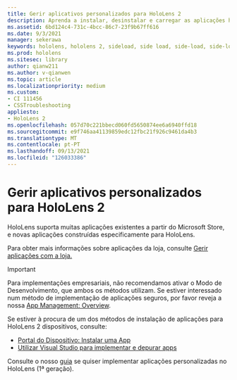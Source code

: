 ```yaml
---
title: Gerir aplicativos personalizados para HoloLens 2
description: Aprenda a instalar, desinstalar e carregar as aplicações holográficas personalizadas em HoloLens 2 dispositivos utilizando o Portal do Dispositivo e Visual Studio.
ms.assetid: 6bd124c4-731c-4bcc-86c7-23f9b67ff616
ms.date: 9/3/2021
manager: sekerawa
keywords: hololens, hololens 2, sideload, side load, side-load, side-load, store, uwp, app, install
ms.prod: hololens
ms.sitesec: library
author: qianw211
ms.author: v-qianwen
ms.topic: article
ms.localizationpriority: medium
ms.custom:
- CI 111456
- CSSTroubleshooting
appliesto:
- HoloLens 2
ms.openlocfilehash: 057d70c221bbecd060fd5650874ee6a6940ffd18
ms.sourcegitcommit: e9f746aa41139859edc12fbc21f926c9461da4b3
ms.translationtype: MT
ms.contentlocale: pt-PT
ms.lasthandoff: 09/13/2021
ms.locfileid: "126033386"
---
```

# <a name="manage-custom-apps-for-hololens-2"></a>Gerir aplicativos personalizados para HoloLens 2

HoloLens suporta muitas aplicações existentes a partir do Microsoft Store, e novas aplicações construídas especificamente para HoloLens. 

Para obter mais informações sobre aplicações da loja, consulte [Gerir aplicações com a loja.](holographic-store-apps.md)

> [!IMPORTANT]
> Para implementações empresariais, não recomendamos ativar o Modo de Desenvolvimento, que ambos os métodos utilizam. Se estiver interessado num método de implementação de aplicações seguros, por favor reveja a nossa [App Management: Overview](app-deploy-overview.md).

Se estiver à procura de um dos métodos de instalação de aplicações para HoloLens 2 dispositivos, consulte:

- [Portal do Dispositivo: Instalar uma App](/windows/mixed-reality/develop/platform-capabilities-and-apis/using-the-windows-device-portal#installing-an-app)
- [Utilizar Visual Studio para implementar e depurar apps](/windows/mixed-reality/develop/platform-capabilities-and-apis/using-visual-studio)

Consulte o nosso [guia](holographic-custom-apps.md) se quiser implementar aplicações personalizadas no HoloLens (1ª geração).


